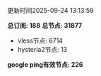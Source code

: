 更新时间2025-09-24 13:13:59

**总订阅: 188**
**总节点: 31877**
- vless节点: 6714
- hysteria2节点: 13

**google ping有效节点: 226**

